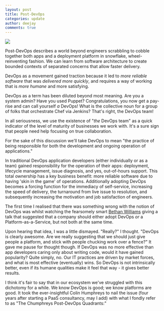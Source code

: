 ```yaml
---
layout: post
title: Post-DevOps
categories: update
author: deejay
comments: true
---
```

<img src="/images/blog/hyattregencypool.jpg" class="fit image">

Post-DevOps describes a world beyond engineers scrabbling to cobble together both apps and a deployment platform in snowflake, wheel-reinventing fashion. We can learn from software architecture to create bounded contexts of separated concerns that allow faster delivery.

DevOps as a movement gained traction because it led to *more reliable software* that was *delivered more quickly*, and requires a way of working that is *more humane* and more satisfying.

DevOps as a term has been diluted beyond most meaning. Are you a system admin? Have you used Puppet? Congratulations, you now get a pay-rise and can call yourself _a_ DevOps! What is the collective noun for a group of folks that orchestrate Chef via Jenkins? That's right, the DevOps team!

In all seriousness, we use the existence of "_the_ DevOps team" as a quick indicator of the level of maturity of businesses we work with. It's a sure sign that people need help focusing on true collaboration.

For the sake of this discussion we'll take DevOps to mean "the practice of being responsible for both the development and ongoing operation of applications."

In traditional DevOps application developers (either individually or as a team) gained responsibility for the operation of their apps: deployment, lifecycle management, issue diagnosis, and yes, out-of-hours support. This total ownership has a key business benefit: more reliable software due to having 'skin in the game' of operations. Additionally adopting DevOps becomes a forcing function for the immediacy of self-service, increasing the speed of delivery, the turnaround from live issue to resolution, and subsequently increasing the motivation and job satisfaction of engineers.

The first time I realised that there was something wrong with the notion of DevOps was whilst watching the fearsomely smart [Bethan Williams](https://www.linkedin.com/in/bethan-williams-09b57b4/) giving a talk that suggested that a company should either adopt DevOps _or_ a Platform-as-a-Service, but not both at the same time.

Upon hearing that idea, I was a little dismayed. "Really?" I thought. "DevOps is clearly awesome. Are we really suggesting that we should just give people a platform, and stick with people chucking work over a fence?" It gave me pause for thought though. If DevOps was no more effective than app developers caring only about writing code, would it have gained popularity? Quite simply, no. Our IT practices are driven by market forces, and what is most effective (eventually) wins. So DevOps is not intrinsically better, even if its humane qualities make it feel that way - it gives better results.

I think it's fair to say that in our ecosystem we've struggled with this dichotomy for a while. We know DevOps is good; we know platforms are good. It took the ever-insightful Colin Humphreys to nail the issue (four years after starting a PaaS consultancy, may I add) with what I fondly refer to as "The Chumphreys Post-DevOps Quadrants:"


